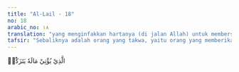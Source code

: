 ```yaml
---
title: "Al-Lail - 18"
no: 18
arabic_no: ١٨
translation: "yang menginfakkan hartanya (di jalan Allah) untuk membersihkan (dirinya),"
tafsir: "Sebaliknya adalah orang yang takwa, yaitu orang yang memberikan kekayaannya untuk membantu orang lain untuk menyucikan dirinya. Orang yang takwa itu akan terjauh dari neraka. Contoh orang yang paling takwa adalah Abu Bakar as-siddiq yang telah menggunakan seluruh kekayaannya untuk memerdekakan orang-orang lemah dan perempuan-perempuan yang masuk Islam dan membantu mereka."
---
```

الَّذِيْ يُؤْتِيْ مَالَهٗ يَتَزَكّٰىۚ